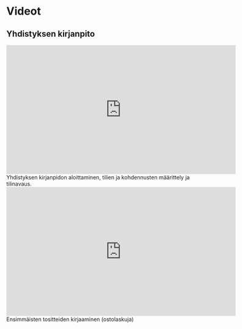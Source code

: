 # Videot

## Yhdistyksen kirjanpito

 <iframe width="600" height="338" src="https://www.youtube.com/embed/ESYLC2T0Tds"gitkra frameborder="0" gesture="media" allow="encrypted-media" allowfullscreen style="display: block; margin: auto;"></iframe>
 Yhdistyksen kirjanpidon aloittaminen, tilien ja kohdennusten määrittely ja tilinavaus.

 <iframe width="600" height="338" src="https://www.youtube.com/embed/JiM0y-HHoCI"gitkra frameborder="0" gesture="media" allow="encrypted-media" allowfullscreen style="display: block; margin: auto;"></iframe>
Ensimmäisten tositteiden kirjaaminen (ostolaskuja)
